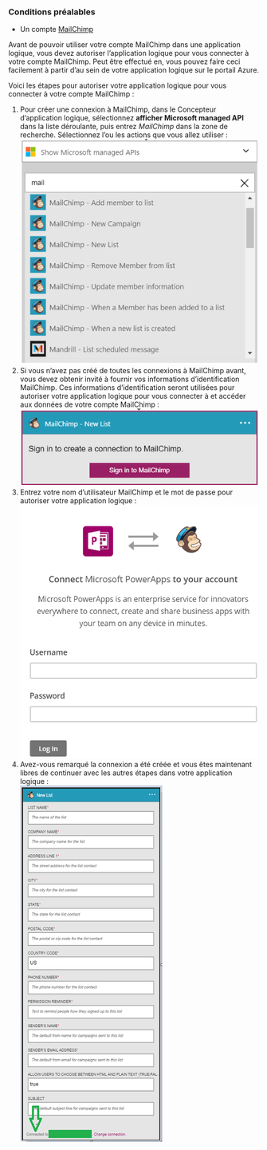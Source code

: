 ### <a name="prerequisites"></a>Conditions préalables
- Un compte [MailChimp](https://www.MailChimp.com/) 

Avant de pouvoir utiliser votre compte MailChimp dans une application logique, vous devez autoriser l’application logique pour vous connecter à votre compte MailChimp. Peut être effectué en, vous pouvez faire ceci facilement à partir d’au sein de votre application logique sur le portail Azure. 

Voici les étapes pour autoriser votre application logique pour vous connecter à votre compte MailChimp :

1. Pour créer une connexion à MailChimp, dans le Concepteur d’application logique, sélectionnez **afficher Microsoft managed API** dans la liste déroulante, puis entrez *MailChimp* dans la zone de recherche. Sélectionnez l’ou les actions que vous allez utiliser :  
  ![MailChimp étape 1](./media/connectors-create-api-mailchimp/mailchimp-1.png)
2. Si vous n’avez pas créé de toutes les connexions à MailChimp avant, vous devez obtenir invité à fournir vos informations d’identification MailChimp. Ces informations d’identification seront utilisées pour autoriser votre application logique pour vous connecter à et accéder aux données de votre compte MailChimp :  
  ![MailChimp étape 2](./media/connectors-create-api-mailchimp/mailchimp-2.png)
3. Entrez votre nom d’utilisateur MailChimp et le mot de passe pour autoriser votre application logique :  
  ![MailChimp étape 3](./media/connectors-create-api-mailchimp/mailchimp-3.png)   
4. Avez-vous remarqué la connexion a été créée et vous êtes maintenant libres de continuer avec les autres étapes dans votre application logique :  
  ![MailChimp étape 4](./media/connectors-create-api-mailchimp/mailchimp-4.png)
